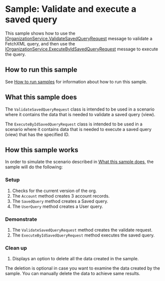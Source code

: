 # Sample: Validate and execute a saved query

This sample shows how to use the [IOrganizationService.ValidateSavedQueryRequest](https://docs.microsoft.com/en-us/dotnet/api/microsoft.crm.sdk.messages.validatesavedqueryrequest?view=dynamics-general-ce-9) message to validate a FetchXML query, and then use the [IOrganizationService.ExecuteByIdSavedQueryRequest](https://docs.microsoft.com/en-us/dotnet/api/microsoft.crm.sdk.messages.executebyidsavedqueryrequest?view=dynamics-general-ce-9) message to execute the query.

## How to run this sample

See [How to run samples](https://github.com/microsoft/PowerApps-Samples/blob/master/cds/README.md) for information about how to run this sample.

## What this sample does

The `ValidateSavedQueryRequest` class is intended to be used in a scenario where it contains the data that is needed to validate a saved query (view). 

The `ExecuteByIdSavedQueryRequest` class is intended to be used in a scenario where it contains data that is needed to execute a saved query (view) that has the specified ID.

## How this sample works

In order to simulate the scenario described in [What this sample does](#what-this-sample-does), the sample will do the following:

### Setup

1. Checks for the current version of the org.
1. The `Account` method creates 3 account records.
1. The `SavedQuery` method creates a Saved query.
1. The `UserQuery` method creates a User query.


### Demonstrate
1. The `ValidateSavedQueryRequest` method creates the validate request.
1. The `ExecuteByIdSavedQueryRequest` method executes the saved query.

### Clean up

1. Displays an option to delete all the data created in the sample.

The deletion is optional in case you want to examine the data created by the sample. You can manually delete the data to achieve same results.
